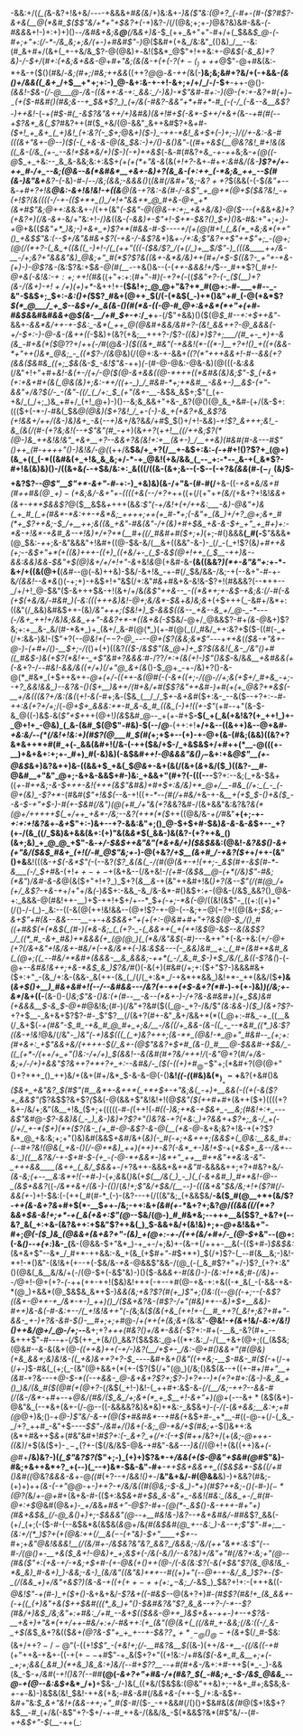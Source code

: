 -&&:+/(*(_(*&-&?+!&+&/-_--_-+&&&+#_&(&_/+)&:&+-*_)&($"&:(@+?_(-#+-(#-($?_#$?-&+&(__@(*&#_$($$"&/+*+"+$&?+(-*+)&?-/(/(@&;+;+-_)_@&?&)&#-&&_-(-#&&_&+!-)+:+)+)()_--/&#&+&;&__@__(/_&_&+)&-_$_(++_&+"+"-#+/+(_$&&_$_@-(-#+;+"+:(/-*-/&_&;+;&/(+-)+#&#$"-)_@($&#+(+&_/&:&"_(()&)_/__--&:(#_&+#+/(&+(_+-+&/&_$?-@(@&)+*-*&!($&*_@$"+!+$+$&:+_-@&$(-&_&)+?&)-/-$+/_(_#+:(+&;&+&&-@_+_#+"&;(&(&-+(+(-$?(+-(_)+++$_@$"-@+#&(&:-*+&-+($()(#&/-_&;(#+;_/_#&;++&&_((++?_@_@-_&*-*++(_&(-__)&;&;&#+?&/+(-+&&-*(&()+/&&((_&+*_/+$__+*+;+:-)_@-&+:&-+-+!-&+;+/+/_/-/-$+__-++-@()_-(&&!-$&-(/-@___@-/&-((&++:&-+:_&&:_/-)&)-*$"&#-#+:-)(@-(+:+-&?+#($+)-_-(+$($-#&#()(#&;&--+_$&*$?_)_(+/&(-#&?-&&"+*+#+*-#_(-(-/_(-&--&__&$?-)++&!-_(-+*(#_$-#(_-&$?&"&++/+)&#&)(&+!_#+$(-&*-$++_/+&+_(*&-_-+#(#(--+$?&*_&(_$?_#&?++(#($_+&/(@-&&"_&++&#$?+&_+_#-_($+!_+_&+_(_+)&!_(+:&?(-_$+;_@&*+)($-)_-++-*&!_&+$+(-)+;-)_/(/+-&:-&-#(((&+"&+-@--_)(*_$(-(_+&-&-@(&_$&:-)+/()-&()&"-_(_(#_+_+&$(__@&?&!_#+!&(&((_&-(/&_(+-_--&!+$&*&/+)($-)(-+)++&$_(_-_&_-_#(#&?+*&_-+-++*&;&-_+(@((-@_$_+_+&:--_&_&-&&;&:+:&$+*(*+_(+(*+"&-&_(&(_+!+?_-&+_-_#+_+:&#&/(&-__)$?+/+-++_#-/+_--&;(@&--&(*&#&*__+&+-&)+?(&_&-(+:++_(-*&;&_++_--$(#(&-)&"&+__&?-(_-&)-#-/--_/&;(&&;-&&&()_(_(&#(/&#+"&;-&$?++$?_$(&&(-(-$_(&"+-_-&*-_+#+?+!&__@&:-&+!&!&!-+((&__@(&-_+?&:-&(#-/-&$"_+_@+*(@+$($&?&!_-+(+!$?(&((((-/-+-(($+*+_()_/+!+"&&+*_@_#+&-@+_+*(&+#$"&;_@_++:&*&:&+-/(++(&"_(-$&"-@(@&-+:+;_+&+&/&)-@($---(+&_&_+&)+?(+&?+)(/&-&+_-&/+"&:+!-/_)&_((&_-(-&&)+-$"+!-$+*-$&?()_$+)()_&-#&:+"+;+;_)-+_@+&((_$&"+*_)&;-)+&+_+)$?+*(#&&-#-$----+/(+(@(#+!_(_&(*_+&;&*(++"()_+&$$"&:(--$+/&"&#&+$?(-+&-/-&$?&+_)&*+-_/+:&;$"&?++$"++$"+;_-(@+;(@(/(*+?-(_&_+((&((_-)+!-/(_(++"(((-($&/$?_/(+(/_)+__$_/$"-)_(((&____++/&-__-/+;&?+"&&&"&)_@&;+"_#(*$?$?&((&+-&*&/&)++(#+/+$-$((&?-_+"+-+&-(+)-)-@$?&-(*&:$?&:+$_&-@(#(__-_-+&()&--(-(_++-&&&!+/_$--_#+*$?(*_#+!-@+&(-&!&:-$+:+;+$+!(#&*((+"+:+:(#+"-#_)(_-_+?+(_-((_$&"+?-(-_($(__)+?(&-/(&+)-$+!+/+)($+)+*_-&++!+-__($&!+;_@_@+"&?+*_#(@+:-#-___+#--_-&"-$&$+;_$+:-_&:()+(_$$?_#&+(@++_$(/(-(*&$(_-)+*()&"+#_(-@(+&*$?_$(*_@___/_+_$--&$+/+_&(&-()(#(*&-((-@-#_@+:&+&*(*+"+(+#-#&$&_&#&#_&&+_@_$(&-__/+#_$+-+:_/_+__+*-*(/$"+&&)()($(@_$_#--+:+$++&"-_&&+-___&&*&/++-+-$&:_-&*(_++_@(@&#+&&/&#+?-(&!_&&++?-@_&&&(-+/-$+:-)-@-&-(&_++(_(_-$&)+(&?(+&;__+++?-/$?-_((&)+)$?+;___/(#_+-_+)+-&(&_-#+&(*($_@$?$?+/_+_+_(-/_#(@_&-)($((&+_#&"(-+&&!(*-((*-)__+?+!()_+((+(&&-*+"++()&*_@&;_-_((*$?-/(&_@&)(/(@+:&-+-&&+*(($?(*$"+++_&&+!-#--&&(_+?(&&(_$&#&_((+;_$&_(*&*-$_-&!$"&*-++)_(-_(#-@-@&:-@&-&)(@(((-&:_&&_(/&"+!+"+#+*&!-&(+-/_(+/-@($(@-&+&&((@-*+++((*&#&(&)&;$"-$_(+&+(+:+&+#+(&(_@&(&)+;&:-*+/((+-_)_/_#&#-*+;+*&#__-&&+-)__&$-(+"-&&"+/&?_$(/-_-(&"-((/_(_/+:_$_(+"(&+-__-*&$&_&$+;$"(_(+-+&/_(_/+;_)&_+#+/_(+!_@+)-)()--&;&_&&+"+&-_&?(@()(@_&_+&#-(+/(&-$+:((($+(-*-/-#&(_$&*_@(@&)($+?&!_/_+-(-)-&_+(+&?+&_&$?&(+!&&+/++_/(&-)&)&+_-&*(_--+)&+_/&?&_&/+#_$_$()+/+!-&_&_)-*+!$?_&+++;&!_-&_(&(/(#-(+?&;&!(--+$"&"(#_-+*+)(&_++?_(+*+!__(_(/++&;$?(*(@-)&_++&!&!&"_+&+__+?--&&+?&(&!+:+__(&+-)_/__++&)(#&#(#-&---#$"()_++_(#-++++"()-)&!&/-@(*(++/&__$&/+_+?(/__+-&$+:&:_-(-+#_$+!()$?$?+_(@+)(&_+((_(-*((&#&(+_+!&_&_&;+/-*-+_@&!(+&/&&_(_--_+:-*--_&-+(_&*$?-#+!&(&)&)()-/((&+&_(-_-+$&/&:+:_&(((/((&-(&+;&--(-$--(-+?&*(&&*(#-$(-_/__-$(&_)_$-+&?$?--_@$"__$"+*-&+"_-_#_-+:-)_+&)&)(&-/+"&-(#-#(/__+&-((-___+&*&/&+_#(#+*+#&$(@_-+)-(+$&;&/-&+"+-(((*(_+&(--/+?+_+$+((+(/(+$"+*+(&/(*+&+?+!&!_&&+(&+-+*+$&&$?_@($__&$&_+_+$+$+(&*&:$"(-+/&!+(+/++&:___-&)-@&"+)&(_+_#_(_+(#&*-*&:++-+&*&;_++++;++(+_#-*+;(-&"+_(&_)+/+?_@+;&+_#(*+_$?++&;-$_/+__++;&((&_+&"-#&(&"-/+(&)+#+$&_+&-&-$+_+"_+_#+)+:-*&-+!&*-+&#_&--+!&)+/+?+*(__#+((/_#&#+#($+;+*_)_(+;-#()&&&__(_#(-__$"&&&*(@_$&:_-+_+;&-&"&&&"+!&#+((@-$&-&/(__&+((&&"-&-)-_(/_-(_+!$?(&_)+#++&(+;_-_-&$+"+*(+((&)+++-((+)_((+&/+-_(_$-*&$(@+!++_(_$__-++)&--&&:&*&)&&_-_$&"+$(@___)&_+/+/+!+"-&_+&!_&_@(+&#-&-__(&((&&?_)(*+-&"&"+:_+-*-&+/+((&(@+(__(_&#-_-@(*-*&)++&)-$&/-&+!&_-+-#(/_$&/&&-/&;-+(--&+"-#-+-&_/(&&!--&*&_()(-+;+)-+&$+!+"&$(/+:&"_#&_+#&+&-&!&-$?+!(#&&&?(--*++--_/+/+!_@-$&"($-&+++$&-+!(&+/+/&_(&$"++&--_-((*&*+;+-&$-*+*&;&:(/-#(-&(+$(+&/&/-#&#_)(-&:(((+++&)&!-@+;&/&*-$&_+_&)&;&_+(+$+++(_-&#+/&*+:((&"(/_&&)&#&$++-(&)_/&"+++;($&!+)_$-&&$((&--_+&--&_+/_@-_-*---(-/&+_++!+/&)&;&&_++"-&&?+*-*((&+&(-$_$&/-@+/_@&&$?-#+_(&-@_&+)$?&;+:+__&-_&/(#-*&*_)+_(&+/_&-#(@(*_)(+-#(@(_(/_#&/_++:&?+$($-((#(-_+(/+:&&-)&!-($"+?(*-_-@&!+(_$--$?-@_----@+($?(&&;&*$"---*+*++&*(*($&-+"&+-@-)-(+#+/()-__$+;-/(*()+(+)((&?___(($-/&$$"(&_@+)+_$?_$(&&!(_&-_/&"()+#((_#&$-)_&(+$?(*&!+-_+$"&#+?&&&:_#-/$?$?_/+:+(&(+!-)$"()&$-_&/&_&__+&#&&(+(-&_+?-/-*-#&!-&&/&((+_/+)(/+"_@_&+(&*()-$_@+_-+-/&)+?()-&-@(*_#&*_(+$++&++*-@+(+/-((++-_&(@_#(-(-&+((+;-/(@-/_/+;&(+$+/_#+&_-+;--+?_&&!&&_)--&?&-()($+__)&++/(#+&_/+#($$?&"++&#-)+#(+(+_@&?+*&$(-__+/&(((&?+/&:(&(*(_+!-&(-_#+;&*-*($&_(__/_/_$_+-&+&_#($+:&-_--&($--+?+:-_-#-++:&(+?+/+;_/(-_@+$+_&&&:+*-#_&-&_#_((&_(-)+!((+-$"_(+#--+"(&-$-&_@((-)&$_-_&(*$"+$+*++(@+!_)(&_$&#_@--_+(+-#+$__-$(_+(_&(+&!&?(+_++!_)+-_@+!+_-@&)_(_&-(&#_$(@$"-#&)-$(--/_@___-(++:+!__+/+&--((&++)&--@+&_#-+&:&/--(*(/&!+!&:+)(#$?(@___#_$(#(_+;+$+--(+)-+-@+(&-(#&;(&&)((&?+?&*&++*+#(#_+(-_&&(&#+!(/&-(-++($&/+$-/_+&$&$+/+#++(*__-@(((+-__)+&+&+:+;+-_#+)_#(-&)&)(-&$&#_++!-@&&&"&$()_/-$_&+:+&_@$"__(+-@&$_&+)&?&++)&-((&&+$_+&(_$_@&_+-&+(&(/(&+(_&_+&/($_)((&?-__#-@&#__+"&"_@+;-&+&-&&$+#-)&:_+&&+"(#+?(-(((---__$?+:--&;(_+&-$&*+*((_+-#++&;-&-$+++-&!(+++(&$"&#&)+#+$+:&/&)+*_@+/__-#&_(/+:_(_-_(-@+(&)_-$?+*-_(#&#(_$"+!&$(--_&-+!((+_-*--(#(/+#&/_+&-+-&*__+(+$_$_-()+&($_--&-$-_+"+$-)-#(+-$&#(/&"_)(@(+_#_/+"&(+?&*&?&#-/(&+&&"&:&?&?_&(*(@+/+++++$(_+/++_+&*-/&;--&?(++*(*($_++((@&/&-_+(/_#&"__+(+;-+_-+:+:+!&?&_+-_&+_$"+:-)&+--+?-&&:&"+;()_@-$+$+#-$&)_&-*&*_-&-_&_$+--_+?(+-/(&_((/_$&)&+&&(&+:($+)$"&(&_&*_$(_&&-)&(&?-(+?++&_()(&+;&)_+_@_@_+$"-&_-+/-$&$++&"&"(*&+&/+)($&$&_&:(@&!_-&?&$()-&+(+"&/($&$_#&+_(+!(/-#_@$"&;+-_)-@(+&?_/+$__(&+#_/-+&?($+_+/++-(&"()+&__&!(((&-*+$(-&*$"(*-(--&?_($?_&(&(_-/(#(@(&+-+!(++;-_&$(#+-&$(#-*-&___(-/_$+#_&-(+!_$++-+-$_+(&+&--(/&+&!-/_(+#-(&$&__@-(+*(/&)$"-#&;(*&"_)_/&#-&-&_@(&($+"+!+?_)_$+?(*&__&-*+(&"++&#+!&(_)+?(&--$"(/(#(@_/+(+/_&$?-+&-+_+/+"+/&_(-_)_&_$+:-&&_-&_/&-&*-#()&$+:_+_-(@&-(/&$_&&?()_@&-+:_&&&-@(#&!++-__)+$-++!+$+/+--*_$_+(-+;-*&(-@_/((&!(&$"-_((+:((+)+"(/()-/-(_)-_&:--((-&(@(++!&!&&--(@+!$?-+-@-(--&;+$-@(-$?+!(@(&+;_$&;+-&+$"+#(&-*-*&&----__-_+-+_&$&&+"+(+(+:-@&#+#+"+?&$(@-$_/()_#((+#&$(+(*&$(_(#-)(*&-&;_(_(+?-_-(_&&++(_+(++!&$_@-&_$--&(&$$?_/_((*_#_-&+_#&)+*&&&(+_(@(@_)(_(*&/&"&$_(-#_)_---&++"+(-&-+&:($+$_/-@+*(*+?(/&+&"+!&/&+-#&/+(-+&/&*+(-)&:&$&---(-_&&)&#__+:_(_#+(&#+*&#_&(_(@+;((_--#&/+*&#+(&&&-__&_&&&;-++*(_-/_&_#_$-)+$_/&/(_&((-$?&(_)-(-@+_--&#&!&++;+&-*&$_&_)$?&/_#()(-&(+)(#&#(/+;+:($+"$?-)&&&#&+($+:+"_-(&_/+:&-(&&-_&(++-(&_(_/(/(_+:&*_/-+&*+*&&_)&!+*-_++(&&/($__+)&(_&+$()+__)_#&+&#+!(--/--&#&&---/&?(+-++(+$-&+?(*_#-)-+(+-)&)_)(/&;+-&*_/&+((-__(&-()-(_)&;$"&-()&:(+(#--__-&--(*&+-)-/+?&-&#&#+)(+_$&)&#(+&&&__$-&_$-@+#_@&!&;(#-)(/&"+?&#($((_@-_+?-/&/$"_(&:&&-)($_)(&+?$?-_+?+$__-_&+&+$?$?-#-_$"$?__(/(&+?(#+-&"_&+/&&+*(*((_@+:-#&_-+_((__&(/_&+$(*-+(*_#&"-$_#_-+&_#_@_#+_+;&/__-/&((/+_&&-(&-((_-_--*&#_((*_)&:$?((&-+!&!_@&/(/&"-*_)&"(*-_+)&$(((_(_+)&?+++;(&-*+_(@&!-*_@+"_#&#--_(+;+:(#+&+:_+$"&&___+&/(++++*-$(/_&+-(@$"&*&?+$+#_(&-()_#___@-$&&_#-___+$&/_-((_(+*-/(++/+_+"()&:-/+/+)_$(&&!--&(&#(#+?&/+*+*+!_/_(_-&"_@+?(#_/+/&-&;+/-/+)+&&"$?&++?+*+?+_+:--&#&/-_($(-((+)+#_$_@-$$"+;(*&#+?(@(@+"()+?+*+_()_++)&/+(&+(#+/&*_$-&-&-@(-()__&!_((-(_(#&)&$(*_)__+-+$__&?(+&#()&*($&+_+&"&?_$(#$"(#__&*+-&++*(_+*+$+-+"&;&(_-+)+__&&(-((+(-&($?+_&&$"(*$?&$$?&+$?_(_$&(-@(&&+$"&!&!+!(@_$&"($(++#+#_+(&++($+)((((+?&+-/&/+;&"(&__+!&_($+;+$((((($-#-*(*(++!(_-#((-)&;+*&-+$&+_-__&;(#&!+:+_---&$"&#_@_-$?-&&)&(_-_)_&-)&)+?$?+"()&?&_-*+?(+&:_)+?&&+*+_$?+;_&-/_+(-(/+/_+-*($+)(*+($?(&-_(+_#-@-&$?-&-@(__(+&-@-_&+&;&?+!&-+(+?$?&*_@_+&:&;+;+"()&)&#(&&$_+&#_/&+(*&)(-_#(-+;+&+++;(&&$+(_@&:__&&_#+:(--#+?&!(@&(_+&-()(/-@+*&)_++)(++)+-&?(-&*_+-)&!+$-*+(_+&$+_&--/&+--&:_)((__&?&/-+-$+#-$-(+_-(-@-*+&&*-)&*+"_++__#+*&"+*&:&-&"-_+++&&____(&++_(_&/_$&&_+-/+?&++-&&&+&_++&"_#-&&&&++;+?+#&?+&_/-(&-&;(+--__&:&*+!(-+#-)-_(_+;&_&(_)_&(+_$(__/&(_)_-_)(_(-&+&#_)_#+*&!-@--_(&$+&&?_((_-/&*+&+/(&-)-(()_/(*&!+;$"&/+$&/(__--)-(((&+&"_$&/&;+!+($?_#(/-&&(+*-)+!-$&:(-(++(_#(#-*_(-)-(&?---+(/((&"&;_(+&&$&/__-&($_#(@__+*+(&/$?-*++_(&_-&+?&*+#+$(*-__$_+_+-/&;-++:&+_(&#(+-*_&+?+;&?_@_/_((&&((/(*+?_&_&+$&-&!+;+*-+(_&(+&+:$"(@_--$&/(@-)_#_#&*&;--+++__&($$?_+&?+(--&?_&(_+:+&-(&?&++:+$&"$?++&(_)_$-&&+&/+(&!&)+;+-_@+_&!&&+"-#+;_@(-($_)&_(@&&+(&+&?+"-(&)_+(@+:-+-/(++(&/+#+/-_(@-$+_&"--(@+:(-&_()--+(+:_)&-_(__&-(@&&-$+"&*_)-+_+-/+;&)+-(&-+(/+++-__&(-(($+#-)_$&$&:_(&+&+$"--&*_/_#+*-++&&:-&_+(&_(+$_#+"-#_$+*+)_$(/+)$?-(_--#(&__&;-)&!-*+!-*()&"-(&!&+(+--+(-$&/&-_+&_-@&&$"&&-/(@_(-(_&_#$?+"+/-)$?_(+?+:&"()(@&(_&__&/&/+(-/(@-$+(-&$"&)-)()($-&&_&+-#(&()-)-(&:+!+*&;_#-_(/&)+--/_@+!-@+(+?_-(-_++(++-++!($&)&!+++(-+--+#(@-+&-+:+&((-*_&(_-(-&&-+&-*(@_)+&&*(@_$&$&_&*+$-)_&&(&;+*&?$?(#(+_)$"+;()&:(*_(-*-@((_-+;--_(-&$?((&+-@++-+_/&*-+-)_++)()_/($&+&?&-(#$?-/+"(#&)++--&)+$+__&&)-#++_)&-&(-#-_&:+--/(_+!&!&++"(-(*&;&(_$(&(+&_(++!+-(__#_++?(_&!+;&?+#+"-&&-_+-)+?&-&#-$()-__#+;+;+#_@-/_+(*+(+(&;&+(_&:&"-__@&!-_+(&_+!&/-*&:+/&!_)()++&/_@+/_@-/+;-*-__&+;+?_+++(#&?()+/&*-&&(-_$?+:-#+(-__&_-&?(#+_--&+++$"-#---+-(_/_$(++_+(&/()_&&?($&$&:_@+((*+:&:_/-/(__+&+(@+;((_(&$&;(@&#_--&-_&(&+(@-*((++&)++(-+/-)&?(__/+$+-_/&:-@+#()&&+"(#(@&)(+&_&&+;&)&!&-((_+&)&++?+?-$_----*&#+&_+()&"((++&;-__$-#&-_#($(-_+(/-+(/_+-)_$-#&(_(+;(_-(&"(@+&&+(*(+-($?($(/+"(@_)(/&;()&$(&--+$((+$-#+/_#+"__+(&#-_+?&---+*_@-$-*((--+&&-_@-&+&+?$?+;$?-)+?+--)+(+?+#+:(&-)-&_&_+()_)&/(&_#($(@_#_(_+(@+?-*(*(*&$(_+!-)&!-(_++#+:&$-&_-(/(__/&;-++?--&&-#(/(&-/&*-_+#+--+_@&/(#&/($_&_/+;&+(*_+_$__+!-&+"+)(@_+(*-*--&$+*($&$(&+)-@&"&_(--*&+(&+-(/-@--((-&&&&?&)&*&)+*&:-_&$&+_)_-_(-/(-_$($_&+&&;__&:+;+#(@_@+)&;()-+_@-)$"&/-&-+(@($+#&#&*--+#&(_+&$+#-_+*__-#((-@-+(/-(_&_-_/+?_++#_-&"+$-*---$$"-/&#+/()&+(-&;_@-*&/+$(#&;+*-$()&*+:&(&*+#&++$_&_+(#&"&#+!_#$?+:(-_&+?_+(/+:(-+$(#++_/&?+/(+(_&;-@+++-((&)_/+$(&($+)-$_--_+($?+-($(/&/&$-@&-+#&"-&_&---)&(_/(@+!+(&((++)&_+(-@_#+__/&)&?-)(*(_$"&?$?(*$"+;-)_(+)+)$?&*-+_/&&(+($-@&"+$&#(@_#$"&)-#&;+&++&*+?_+(--)(_--+)&*-$&-&"-#+___-++$&+&&++_(($&$&*-$&((/+#()&#((_@&?_&&&-&_+-@_((#_(+?--+/&*&!()+*-/__&"&+&/-#(@&&__&)-)+&&?(#&;-(+)+)+$+$_(&-(-+"_@_@_-+*-)_++?-_+/&/&((#(@&;-$-&_)-*+)(#$?++&;-$()($-#-)($-*(@$?(*&/_+-@+#_+(&+&-#-(($+:&$_&+#+$&_&-&"+_-&&!(#&:_(&&_+-/_#(#-@+:+$_@&#(@&*+)-_+/&*&*+#&_+"-@$?-#+-(@(*-_&$()-&-+_++_-#+"+)(#&+&$&_(/-@_&()+)+;-$&&&"(@--+__#&!&_-)&?--+_&+&#&/-#_#&*$?_&&(-(+/_(+;(-($-#-(--&$&*&(&$&(_&_@+/&*(#_(&$&#(@_+--&:_)-&--+;$"$"-#+;__-(&:+/(*_)$?+(_+(@&:+$+$(/___&($-$-$(+$"&)-$+"____+$+_-*-#+;+*&"_@&!&&&!__(/(_&/_#+-_/&$&?&"&?_&&?_/&&&;-/&/(++"&*+:&:$"(--#-/(@()+-__+&($_&+!-@&)+_+;&$+(-/&(-_&/_)_/--&?&)+/&"+"_#(/&?+:&;+"(@--(#&($"+:(+&-+/-*&;+$+#-(_+-@&_(+()++(@-/(-&(&:$?(-&(+$&"$?(&_@&!&_-*&_&)_#-&+)_)-&&;-&-)_(&/&"((&"&)+*+--#((+)+"(--@+-+-&/_&_)$?+*-*($-_(/(&&_+)+/&"+&$?_)(&-&-+(_(+($++-++(+:_+-$&;_/-*&$_)_$&?+!+:-(+$+$+&((-*_@&!$"-+(#-)_+($_+()-*&+&+&/_-$?&+((-#&$--_@(&+?+)_#-(_#_$$?(#&!+_(&_&&+-(-+((_(+)&"+&($___++$&#(((*_&_)+"()-$&#&?&"$?_&_&--+?-/-*--$?(#&/+)&$_/&;&"+:+#&:_/+#_--&+$_(($&&-@++_)&$+&_+-_++-)+--+$?&-__+&+)+"&*(++/++-#&/+:+/-#&++:(+_(&"(@(&+(_((/&#_+-&&;(/&:((-/_&-_+$(&_$_&+?&(($_&+$(@$?&-$"+_+_+--+-$&?$?_++*__--_@()_@-+($&+_$(/_#-$&:(&+/+$+?-/-@$"(-((+!_$$"_-(+&!+;(/-__#&?&__$(_(&-)(++/_&-*__-((/&((-+#_(+"++&-+&+-((-+($+--$+#$"-+_&($+?+"($($+!&:-/+#&*($(-&*_#_&__+;+(-_+;+;&&(_&#_)(*+&_)&_&:+)&/(--#+$$?$?__--+*_#(#+&-/_&+:+#-++$(*_-_)-&&(&_-$-_+/&#_(_-+!()&?(--#_#__(@(*-&+?+"+#&_-/+_(#&?_$(_-#&;+_-$-/&$_@&&_--@-+(@--&:&$+*&*_/+)__+$&-_/-)&(_((*&/($&$&:(@&"++&)+;-+&+_#+;&$&;&-_$+$-+-_&)-)&$&(&!_$&!-++*&*(+&;-#_&-&_#(/&*&+&-(*++-$_/+:&-&$+-&#+"&:_$_&+"&!+(&&-++;+"_#($-#_/($-_-++&&#(/()()+$&#&(_&(#_@($+!&$+?&$__-#_(+/&(-&$"+?-$+/-+-#_++&-/(&&/&_-$(*&&$?&*(#$"&/--(#-+_+&$+"-$_(__-++(_:
